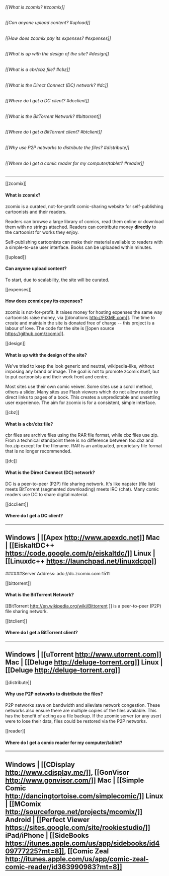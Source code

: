 ###### [[What is zcomix? #zcomix]]
###### [[Can anyone upload content? #upload]]
###### [[How does zcomix pay its expenses? #expenses]]
###### [[What is up with the design of the site? #design]]
###### [[What is a cbr/cbz file? #cbz]]
###### [[What is the Direct Connect (DC) network? #dc]]
###### [[Where do I get a DC client? #dcclient]]
###### [[What is the BitTorrent Network? #bittorrent]]
###### [[Where do I get a BitTorrent client? #btclient]]
###### [[Why use P2P networks to distribute the files? #distribute]]
###### [[Where do I get a comic reader for my computer/tablet? #reader]]

-----

[[zcomix]]
#### What is zcomix?
zcomix is a curated, not-for-profit comic-sharing website for
self-publishing cartoonists and their readers.

Readers can browse a large library of comics, read them online or
download them with no strings attached. Readers can contribute money
**directly** to the cartoonist for works they enjoy.

Self-publishing cartoonists can make their material available to readers
with a simple-to-use user interface.  Books can be uploaded within
minutes.


[[upload]]
#### Can anyone upload content?
To start, due to scalability, the site will be curated.


[[expenses]]
#### How does zcomix pay its expenses?
zcomix is not-for-profit.  It raises money for hosting expenses the
same way cartoonists raise money, via [[donations http://FIXME.com]].
The time to create and maintain the site is donated free of charge --
this project is a labour of love.  The code for the site is [[open
source https://github.com/zcomix]].


[[design]]
#### What is up with the design of the site?
We've tried to keep the look generic and neutral, wikipedia-like,
without imposing any brand or image. The goal is not to promote zcomix
itself, but to put cartoonists and their work front and centre.

Most sites use their own comic veiwer.  Some sites use a scroll method,
others a slider. Many sites use Flash viewers which do not allow reader
to direct links to pages of a book.  This creates a unpredictable and
unsettling user experience. The aim for zcomix is for a consistent,
simple interface.


[[cbz]]
#### What is a cbr/cbz file?
cbr files are archive files using the RAR file format, while cbz files
use zip. From a technical standpoint there is no difference between
foo.cbz and foo.zip except for the filename. RAR is an antiquated,
proprietary file format that is no longer recommended.


[[dc]]
#### What is the Direct Connect (DC) network?
DC is a peer-to-peer (P2P) file sharing network.  It's like napster
(file list) meets BitTorrent (segmented downloading) meets IRC (chat).
Many comic readers use DC to share digital material.


[[dcclient]]
#### Where do I get a DC client?
---------
Windows | [[Apex http://www.apexdc.net]]
Mac     | [[EiskaltDC++ https://code.google.com/p/eiskaltdc/]]
Linux   | [[Linuxdc++ https://launchpad.net/linuxdcpp]]
---------
######Server Address: adc://dc.zcomix.com:1511


[[bittorrent]]
#### What is the BitTorrent Network?
[[BitTorrent http://en.wikipedia.org/wiki/Bittorrent ]] is a
peer-to-peer (P2P) file sharing network.


[[btclient]]
#### Where do I get a BitTorrent client?
---------
Windows | [[uTorrent http://www.utorrent.com]]
Mac     | [[Deluge http://deluge-torrent.org]]
Linux   | [[Deluge http://deluge-torrent.org]]
---------


[[distribute]]
#### Why use P2P networks to distribute the files? 
P2P networks save on bandwidth and alleviate network congestion. These
networks also ensure there are multiple copies of the files available.
This has the benefit of acting as a file backup.  If the zcomix server
(or any user) were to lose their data, files could be restored via the
P2P networks.


[[reader]]
#### Where do I get a comic reader for my computer/tablet?
---------
Windows     | [[CDisplay http://www.cdisplay.me/]], [[GonVisor http://www.gonvisor.com/]]
Mac         | [[Simple Comic http://dancingtortoise.com/simplecomic/]]
Linux       | [[MComix http://sourceforge.net/projects/mcomix/]]
Android     | [[Perfect Viewer https://sites.google.com/site/rookiestudio/]]
iPad/iPhone | [[SideBooks https://itunes.apple.com/us/app/sidebooks/id409777225?mt=8]], [[Comic Zeal http://itunes.apple.com/us/app/comic-zeal-comic-reader/id363990983?mt=8]]
---------
